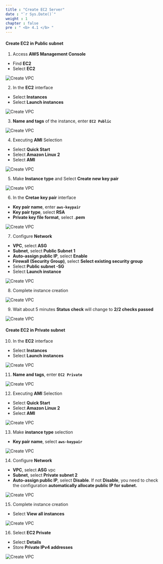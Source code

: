 ```yaml
---
title : "Create EC2 Server"
date : "`r Sys.Date()`"
weight : 1
chapter : false
pre : " <b> 4.1 </b> "
---
```


#### Create EC2 in Public subnet

1. Access **AWS Management Console**

- Find **EC2**
- Select **EC2**

![Create VPC](/images/4-CreateEc2Server/4.1-ec2/0001-ec2.png?featherlight=false&width=90pc)

2. In the **EC2** interface

- Select **Instances**
- Select **Launch instances**

![Create VPC](/images/4-CreateEc2Server/4.1-ec2/0002-ec2.png?featherlight=false&width=90pc)

3. **Name and tags** of the instance, enter **```EC2 Public```**

![Create VPC](/images/4-CreateEc2Server/4.1-ec2/0003-ec2.png?featherlight=false&width=90pc)

4. Executing **AMI** Selection

- Select **Quick Start**
- Select **Amazon Linux 2**
- Select **AMI**

![Create VPC](/images/4-CreateEc2Server/4.1-ec2/0004-ec2.png?featherlight=false&width=90pc)

5. Make **Instance type** and Select **Create new key pair**

![Create VPC](/images/4-CreateEc2Server/4.1-ec2/0005-ec2.png?featherlight=false&width=90pc)

6. In the **Cretae key pair** interface

- **Key pair name**, enter **```aws-keypair```**
- **Key pair type**, select **RSA**
- **Private key file format**, select **.pem**

![Create VPC](/images/4-CreateEc2Server/4.1-ec2/0007-ec2.png?featherlight=false&width=90pc)

7. Configure **Network**

- **VPC**, select **ASG**
- **Subnet**, select **Public Subnet 1**
- **Auto-assign public IP**, select **Enable**
- **Firewall (Security Group)**, select **Select existing security group**
- Select **Public subnet -SG**
- Select **Launch instance**

![Create VPC](/images/4-CreateEc2Server/4.1-ec2/0006-ec2.png?featherlight=false&width=90pc)

8. Complete instance creation

![Create VPC](/images/4-CreateEc2Server/4.1-ec2/0008-ec2.png?featherlight=false&width=90pc)

9. Wait about 5 minutes **Status check** will change to **2/2 checks passed**

![Create VPC](/images/4-CreateEc2Server/4.1-ec2/0009-ec2.png?featherlight=false&width=90pc)

#### Create EC2 in Private subnet

10. In the **EC2** interface

- Select **Instances**
- Select **Launch instances**

![Create VPC](/images/4-CreateEc2Server/4.1-ec2/00010-ec2.png?featherlight=false&width=90pc)

11. **Name and tags**, enter **```EC2 Private```**

![Create VPC](/images/4-CreateEc2Server/4.1-ec2/00011-ec2.png?featherlight=false&width=90pc)

12. Executing **AMI** Selection

- Select **Quick Start**
- Select **Amazon Linux 2**
- Select **AMI**

![Create VPC](/images/4-CreateEc2Server/4.1-ec2/00012-ec2.png?featherlight=false&width=90pc)

13. Make **instance type** selection

- **Key pair name**, select **```aws-keypair```**

![Create VPC](/images/4-CreateEc2Server/4.1-ec2/00013-ec2.png?featherlight=false&width=90pc)

14. Configure **Network**

- **VPC**, select **ASG** vpc
- **Subnet**, select **Private subnet 2**
- **Auto-assign public IP**, select **Disable**. If not **Disable**, you need to check the configuration **automatically allocate public IP for subnet.**

![Create VPC](/images/4-CreateEc2Server/4.1-ec2/00014-ec2.png?featherlight=false&width=90pc)

15. Complete instance creation

- Select **View all instances**

![Create VPC](/images/4-CreateEc2Server/4.1-ec2/00015-ec2.png?featherlight=false&width=90pc)

16. Select **EC2 Private**

- Select **Details**
- Store **Private IPv4 addresses**


![Create VPC](/images/4-CreateEc2Server/4.1-ec2/00016-ec2.png?featherlight=false&width=90pc)